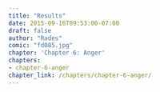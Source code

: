 ```yaml
---
title: "Results"
date: 2015-09-16T09:53:00-07:00
draft: false
author: "Rades"
comic: "fd085.jpg"
chapter: 'Chapter 6: Anger'
chapters:
- chapter-6-anger
chapter_link: /chapters/chapter-6-anger/
---
```

